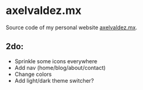 # axelvaldez.mx
Source code of my personal website [axelvaldez.mx](https://axelvaldez.mx).

## 2do:
- Sprinkle some icons everywhere
- Add nav (home/blog/about/contact)
- Change colors
- Add light/dark theme switcher?
